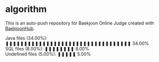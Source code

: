 # algorithm

This is an auto-push repository for Baekjoon Online Judge created with [BaekjoonHub](https://github.com/BaekjoonHub/BaekjoonHub).

<!-- file_counts_start -->
Java files (34.00%): ❚❚❚❚❚❚❚❚❚❚❚❚❚❚❚❚❚❚❚❚❚❚❚❚❚❚❚❚❚❚❚❚❚❚ 34.00%<br/>SQL files (8.00%): ❚❚❚❚❚❚❚❚ 8.00%<br/>Undefined files (5.00%): ❚❚❚❚❚ 5.00%
<!-- file_counts_end -->
